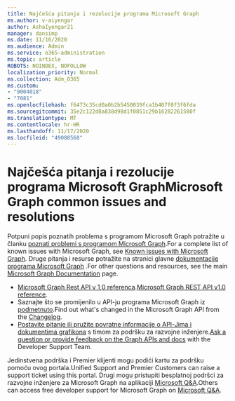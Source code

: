```yaml
---
title: Najčešća pitanja i rezolucije programa Microsoft Graph
ms.author: v-aiyengar
author: AshaIyengar21
manager: dansimp
ms.date: 11/16/2020
ms.audience: Admin
ms.service: o365-administration
ms.topic: article
ROBOTS: NOINDEX, NOFOLLOW
localization_priority: Normal
ms.collection: Adm_O365
ms.custom:
- "9004018"
- "7081"
ms.openlocfilehash: f6473c35cd0a0b2b5450039fca1b407f0f3f6fda
ms.sourcegitcommit: 35e2c122d8a838d98d1f0851c29b16282261580f
ms.translationtype: MT
ms.contentlocale: hr-HR
ms.lasthandoff: 11/17/2020
ms.locfileid: "49088568"
---
```

# <a name="microsoft-graph-common-issues-and-resolutions"></a><span data-ttu-id="4782e-102">Najčešća pitanja i rezolucije programa Microsoft Graph</span><span class="sxs-lookup"><span data-stu-id="4782e-102">Microsoft Graph common issues and resolutions</span></span>

<span data-ttu-id="4782e-103">Potpuni popis poznatih problema s programom Microsoft Graph potražite u članku [poznati problemi s programom Microsoft Graph](https://docs.microsoft.com/graph/known-issues).</span><span class="sxs-lookup"><span data-stu-id="4782e-103">For a complete list of known issues with Microsoft Graph, see [Known issues with Microsoft Graph](https://docs.microsoft.com/graph/known-issues).</span></span> <span data-ttu-id="4782e-104">Druge pitanja i resurse potražite na stranici glavne [dokumentacije programa Microsoft Graph](https://docs.microsoft.com/graph/) .</span><span class="sxs-lookup"><span data-stu-id="4782e-104">For other questions and resources, see the main [Microsoft Graph Documentation](https://docs.microsoft.com/graph/) page.</span></span>

- <span data-ttu-id="4782e-105">[Microsoft Graph Rest API v 1,0 referenca](https://docs.microsoft.com/graph/api/overview?toc=.%2Fref%2Ftoc.json&view=graph-rest-1.0).</span><span class="sxs-lookup"><span data-stu-id="4782e-105">[Microsoft Graph REST API v1.0 reference](https://docs.microsoft.com/graph/api/overview?toc=.%2Fref%2Ftoc.json&view=graph-rest-1.0).</span></span>
- <span data-ttu-id="4782e-106">Saznajte što se promijenilo u API-ju programa Microsoft Graph iz [podmetnuto](https://docs.microsoft.com/graph/changelog).</span><span class="sxs-lookup"><span data-stu-id="4782e-106">Find out what's changed in the Microsoft Graph API from the [Changelog](https://docs.microsoft.com/graph/changelog).</span></span> 
- <span data-ttu-id="4782e-107">[Postavite pitanje ili pružite povratne informacije o API-Jima i dokumentima grafikona](https://aka.ms/GraphDeveloperSupport) s timom za podršku za razvojne inženjere.</span><span class="sxs-lookup"><span data-stu-id="4782e-107">[Ask a question or provide feedback on the Graph APIs and docs](https://aka.ms/GraphDeveloperSupport) with the Developer Support Team.</span></span>

<span data-ttu-id="4782e-108">Jedinstvena podrška i Premier klijenti mogu podići kartu za podršku pomoću ovog portala.</span><span class="sxs-lookup"><span data-stu-id="4782e-108">Unified Support and Premier Customers can raise a support ticket using this portal.</span></span> <span data-ttu-id="4782e-109">Drugi mogu pristupiti besplatnoj podršci za razvojne inženjere za Microsoft Graph na aplikaciji [Microsoft Q&A](https://aka.ms/AskGraph).</span><span class="sxs-lookup"><span data-stu-id="4782e-109">Others can access free developer support for Microsoft Graph on [Microsoft Q&A](https://aka.ms/AskGraph).</span></span>
